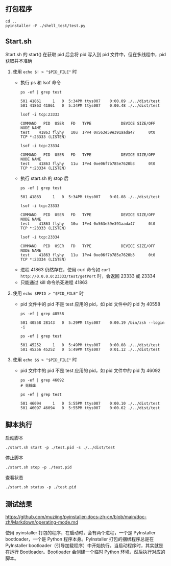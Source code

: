 ## 打包程序

```shell
cd ..
pyinstaller -F ./shell_test/test.py
```

## Start.sh

Start.sh 的 start() 在获取 pid 后会将 pid 写入到 pid 文件中，但在多线程中，pid 获取并不准确

1. 使用 `echo $! > "$PID_FILE"` 时
    + 执行 ps 和 lsof 命令
       ```text
       ps -ef | grep test
       
       501 41861     1   0  5:34PM ttys007    0:00.09 ./../dist/test
       501 41863 41861   0  5:34PM ttys007    0:00.48 ./../dist/test
       
       lsof -i tcp:23333
       
       COMMAND   PID  USER   FD   TYPE             DEVICE SIZE/OFF NODE NAME
       test    41863 flyhy   10u  IPv4 0x563e59e391aada47      0t0  TCP *:23333 (LISTEN)
       
       lsof -i tcp:23334
       
       COMMAND   PID  USER   FD   TYPE             DEVICE SIZE/OFF NODE NAME
       test    41863 flyhy   11u  IPv4 0xe06f7b785e7620b3      0t0  TCP *:23334 (LISTEN)
       ```
    + 执行 start.sh 的 stop 后
       ```text
       ps -ef | grep test
       
       501 41863     1   0  5:34PM ttys007    0:01.08 ./../dist/test
       
       lsof -i tcp:23333
       
       COMMAND   PID  USER   FD   TYPE             DEVICE SIZE/OFF NODE NAME
       test    41863 flyhy   10u  IPv4 0x563e59e391aada47      0t0  TCP *:23333 (LISTEN)
       
       lsof -i tcp:23334
       
       COMMAND   PID  USER   FD   TYPE             DEVICE SIZE/OFF NODE NAME
       test    41863 flyhy   11u  IPv4 0xe06f7b785e7620b3      0t0  TCP *:23334 (LISTEN)
       ```
    + 进程 41863 仍然存在，使用 curl 命令如 `curl http://0.0.0.0:23333/test/getPort` 时，会返回 23333 或 23334
    + 只能通过 kill 命令杀死进程 41863

2. 使用 `echo $PPID > "$PID_FILE"` 时
    + pid 文件中的 pid 不是 test 应用的 pid，如 pid 文件中的 pid 为 40558
      ```text
      ps -ef | grep 40558
      
      501 40558 28143   0  5:29PM ttys007    0:00.19 /bin/zsh --login -i
      
      ps -ef | grep test
      
      501 45252     1   0  5:49PM ttys007    0:00.08 ./../dist/test
      501 45256 45252   0  5:49PM ttys007    0:01.12 ./../dist/test
      ```

3. 使用 `echo $$ > "$PID_FILE"` 时
    + pid 文件中的 pid 不是 test 应用的 pid，如 pid 文件中的 pid 为 46092
      ```text
      ps -ef | grep 46092
      # 无输出
      
      ps -ef | grep test
      
      501 46094     1   0  5:55PM ttys007    0:00.10 ./../dist/test
      501 46097 46094   0  5:55PM ttys007    0:00.62 ./../dist/test
      ```

## 脚本执行

启动脚本

```shell
./start.sh start -p ./test.pid -s ./../dist/test
```

停止脚本

```shell
./start.sh stop -p ./test.pid
```

查看状态

```shell
./start.sh status -p ./test.pid
```

## 测试结果
https://github.com/muziing/pyinstaller-docs-zh-cn/blob/main/doc-zh/Markdown/operating-mode.md

使用 pyinstaller 打包的程序，在启动时，会有两个进程，一个是 PyInstaller bootloader，一个是 Python 程序本身。PyInstaller 打包的捆绑程序总是在 PyInstaller bootloader（引导加载程序）中开始执行。当启动程序时，其实就是在运行 Bootloader。Bootloader 会创建一个临时 Python 环境，然后执行对应的脚本。